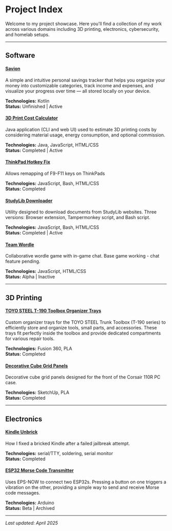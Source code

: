 # Project Index

Welcome to my project showcase. Here you'll find a collection of my work across various domains including 3D printing, electronics, cybersecurity, and homelab setups.

---

## Software

#### [Savion](/projects/savion)

A simple and intuitive personal savings tracker that helps you organize your money into customizable categories, track income and expenses, and visualize your progress over time — all stored locally on your device.

**Technologies:** Kotlin  
**Status:** Unfinished | Active

#### [3D Print Cost Calculator](/projects/3dpcc)

Java application (CLI and web UI) used to estimate 3D printing costs by considering material usage, energy consumption, and optional commission.

**Technologies:** Java, JavaScript, HTML/CSS  
**Status:** Completed | Active

#### [ThinkPad Hotkey Fix](/projects/tp-hk)

Allows remapping of F9-F11 keys on ThinkPads

**Technologies:** JavaScript, Bash, HTML/CSS  
**Status:** Completed

#### [StudyLib Downloader](/projects/sl-down)

Utility designed to download documents from StudyLib websites. 
Three versions: Browser extension, Tampermonkey script, and Bash script.

**Technologies:** JavaScript, Bash, HTML/CSS  
**Status:** Completed | Active

#### [Team Wordle](/projects/team-wordle)

Collaborative wordle game with in-game chat.
Base game working - chat feature pending.

**Technologies:** JavaScript, HTML/CSS  
**Status:** Alpha | Inactive

---

## 3D Printing

#### [TOYO STEEL T-190 Toolbox Organizer Trays](https://www.printables.com/model/1193917-toyo-steel-t-190-toolbox-organizer-trays-wowstick)

Custom organizer trays for the TOYO STEEL Trunk Toolbox (T-190 series) to efficiently store and organize tools, small parts, and accessories. These trays fit perfectly inside the toolbox and provide dedicated compartments for various repair tools.

**Technologies:** Fusion 360, PLA  
**Status:** Completed

#### [Decorative Cube Grid Panels](https://www.printables.com/model/1087884-decorative-cube-grid-panels)

Decorative cube grid panels designed for the front of the Corsair 110R PC case.

**Technologies:** SketchUp, PLA  
**Status:** Completed

---

## Electronics

#### [Kindle Unbrick](/projects/kindle-unbrick)

How I fixed a bricked Kindle after a failed jailbreak attempt.

**Technologies:** serial/TTY, soldering, serial monitor  
**Status:** Completed

#### [ESP32 Morse Code Transmitter](/projects/esp32-morse)

Uses EPS-NOW to connect two ESP32s. Pressing a button on one triggers a vibration on the other, providing a simple way to send and receive Morse code messages.

**Technologies:** Arduino  
**Status:** Beta | Archived

---

*Last updated: April 2025*